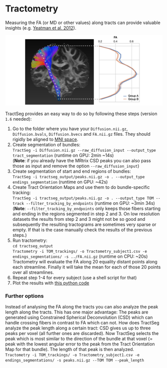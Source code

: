 # Tractometry

Measuring the FA (or MD or other values) along tracts can provide valuable insights (e.g. [Yeatman et al. 2012](https://journals.plos.org/plosone/article?id=10.1371/journal.pone.0049790)).

![Tractometry concept figure](resources/Tractometry_concept1.png)

TractSeg provides an easy way to do so by following these steps (version `1.6` needed):
1. Go to the folder where you have your `Diffusion.nii.gz`, `Diffusion.bvals`, `Diffusion.bvecs` and `FA.nii.gz` files. 
They should rigidly be aligned to [MNI space](https://github.com/MIC-DKFZ/TractSeg#aligning-image-to-mni-space).
2. Create segmentation of bundles:  
`TractSeg -i Diffusion.nii.gz --raw_diffusion_input --output_type tract_segmentation` (runtime on GPU: 2min ~14s)  
(**Note**: if you already have the MRtrix CSD peaks you can also pass those as input and remove the option `--raw_diffusion_input`)
3. Create segmentation of start and end regions of bundles:  
`TractSeg -i tractseg_output/peaks.nii.gz -o . --output_type endings_segmentation` (runtime on GPU: ~42s)
4. Create Tract Orientation Maps and use them to do bundle-specific tracking:  
`TractSeg -i tractseg_output/peaks.nii.gz -o . --output_type TOM --track --filter_tracking_by_endpoints` (runtime on GPU: ~3min 34s)  
(**Note**: `--filter_tracking_by_endpoints` only keeps those fibers starting and ending in the regions segmented in step 2 and 3. On low resolution datasets the results from
 step 2 and 3 might not be so good and subsequently the resulting tractograms are sometimes very sparse or empty. If that is the case manually check the results of the
 previous steps.)
5. Run tractometry:  
`cd tractseg_output`  
`Tractometry -i TOM_trackings/ -o Tractometry_subject1.csv -e endings_segmentations/ -s ../FA.nii.gz` (runtime on CPU: ~20s)  
Tractometry will evaluate the FA along 20 equality distant points along each streamline. Finally it will take the mean for each of those 20 points over all streamlines.
6. Repeat step 1-4 for every subject (use a shell script for that)
7. Plot the results with [this python code](examples/plot_tractometry_results.ipynb)

### Further options   
Instead of analysing the FA along the tracts you can also analyze the peak length along the tracts. This has one major advantage: The peaks are generated using Constrained Spherical Deconvolution (CSD) which can handle crossing fibers in contrast to FA which can not. How does TractSeg analyze the peak length along a certain tract:
CSD gives us up to three peaks per voxel (all further ones are discarded). Now TractSeg selects the peak which is most similar to the direction of the bundle at that voxel (= peak with the lowest angular error to the peak from the Tract Orientation Map for that bundle). The length of that peak is then analyzed.  
`Tractometry -i TOM_trackings/ -o Tractometry_subject1.csv -e endings_segmentations/ -s peaks.nii.gz --TOM TOM --peak_length`